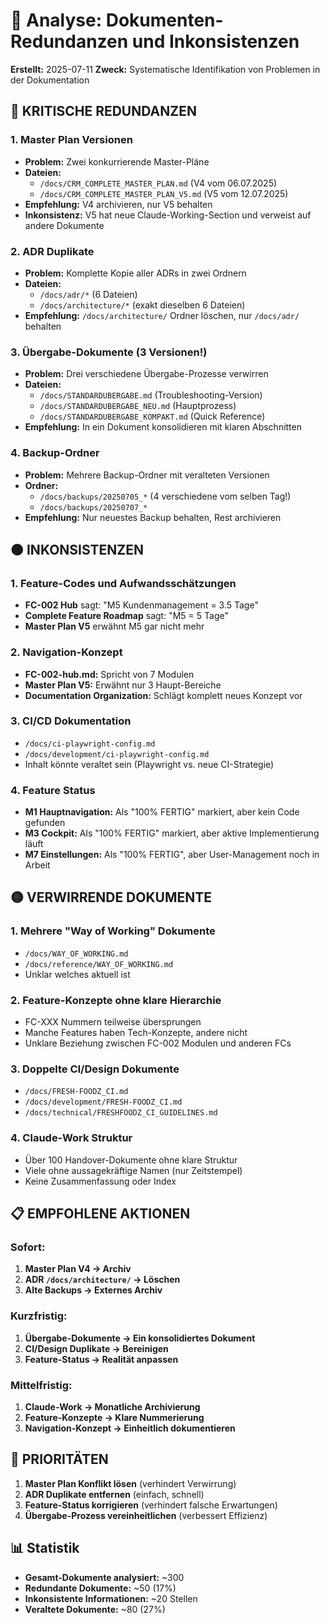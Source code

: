 # 📄 Analyse: Dokumenten-Redundanzen und Inkonsistenzen

**Erstellt:** 2025-07-11
**Zweck:** Systematische Identifikation von Problemen in der Dokumentation

## 🔴 KRITISCHE REDUNDANZEN

### 1. Master Plan Versionen
- **Problem:** Zwei konkurrierende Master-Pläne
- **Dateien:**
  - `/docs/CRM_COMPLETE_MASTER_PLAN.md` (V4 vom 06.07.2025)
  - `/docs/CRM_COMPLETE_MASTER_PLAN_V5.md` (V5 vom 12.07.2025)
- **Empfehlung:** V4 archivieren, nur V5 behalten
- **Inkonsistenz:** V5 hat neue Claude-Working-Section und verweist auf andere Dokumente

### 2. ADR Duplikate
- **Problem:** Komplette Kopie aller ADRs in zwei Ordnern
- **Dateien:**
  - `/docs/adr/*` (6 Dateien)
  - `/docs/architecture/*` (exakt dieselben 6 Dateien)
- **Empfehlung:** `/docs/architecture/` Ordner löschen, nur `/docs/adr/` behalten

### 3. Übergabe-Dokumente (3 Versionen!)
- **Problem:** Drei verschiedene Übergabe-Prozesse verwirren
- **Dateien:**
  - `/docs/STANDARDUBERGABE.md` (Troubleshooting-Version)
  - `/docs/STANDARDUBERGABE_NEU.md` (Hauptprozess)
  - `/docs/STANDARDUBERGABE_KOMPAKT.md` (Quick Reference)
- **Empfehlung:** In ein Dokument konsolidieren mit klaren Abschnitten

### 4. Backup-Ordner
- **Problem:** Mehrere Backup-Ordner mit veralteten Versionen
- **Ordner:**
  - `/docs/backups/20250705_*` (4 verschiedene vom selben Tag!)
  - `/docs/backups/20250707_*`
- **Empfehlung:** Nur neuestes Backup behalten, Rest archivieren

## 🟠 INKONSISTENZEN

### 1. Feature-Codes und Aufwandsschätzungen
- **FC-002 Hub** sagt: "M5 Kundenmanagement = 3.5 Tage"
- **Complete Feature Roadmap** sagt: "M5 = 5 Tage"
- **Master Plan V5** erwähnt M5 gar nicht mehr

### 2. Navigation-Konzept
- **FC-002-hub.md:** Spricht von 7 Modulen
- **Master Plan V5:** Erwähnt nur 3 Haupt-Bereiche
- **Documentation Organization:** Schlägt komplett neues Konzept vor

### 3. CI/CD Dokumentation
- `/docs/ci-playwright-config.md`
- `/docs/development/ci-playwright-config.md`
- Inhalt könnte veraltet sein (Playwright vs. neue CI-Strategie)

### 4. Feature Status
- **M1 Hauptnavigation:** Als "100% FERTIG" markiert, aber kein Code gefunden
- **M3 Cockpit:** Als "100% FERTIG" markiert, aber aktive Implementierung läuft
- **M7 Einstellungen:** Als "100% FERTIG", aber User-Management noch in Arbeit

## 🟡 VERWIRRENDE DOKUMENTE

### 1. Mehrere "Way of Working" Dokumente
- `/docs/WAY_OF_WORKING.md`
- `/docs/reference/WAY_OF_WORKING.md`
- Unklar welches aktuell ist

### 2. Feature-Konzepte ohne klare Hierarchie
- FC-XXX Nummern teilweise übersprungen
- Manche Features haben Tech-Konzepte, andere nicht
- Unklare Beziehung zwischen FC-002 Modulen und anderen FCs

### 3. Doppelte CI/Design Dokumente
- `/docs/FRESH-FOODZ_CI.md`
- `/docs/development/FRESH-FOODZ_CI.md`
- `/docs/technical/FRESHFOODZ_CI_GUIDELINES.md`

### 4. Claude-Work Struktur
- Über 100 Handover-Dokumente ohne klare Struktur
- Viele ohne aussagekräftige Namen (nur Zeitstempel)
- Keine Zusammenfassung oder Index

## 📋 EMPFOHLENE AKTIONEN

### Sofort:
1. **Master Plan V4 → Archiv**
2. **ADR `/docs/architecture/` → Löschen**
3. **Alte Backups → Externes Archiv**

### Kurzfristig:
1. **Übergabe-Dokumente → Ein konsolidiertes Dokument**
2. **CI/Design Duplikate → Bereinigen**
3. **Feature-Status → Realität anpassen**

### Mittelfristig:
1. **Claude-Work → Monatliche Archivierung**
2. **Feature-Konzepte → Klare Nummerierung**
3. **Navigation-Konzept → Einheitlich dokumentieren**

## 🚨 PRIORITÄTEN

1. **Master Plan Konflikt lösen** (verhindert Verwirrung)
2. **ADR Duplikate entfernen** (einfach, schnell)
3. **Feature-Status korrigieren** (verhindert falsche Erwartungen)
4. **Übergabe-Prozess vereinheitlichen** (verbessert Effizienz)

## 📊 Statistik
- **Gesamt-Dokumente analysiert:** ~300
- **Redundante Dokumente:** ~50 (17%)
- **Inkonsistente Informationen:** ~20 Stellen
- **Veraltete Dokumente:** ~80 (27%)